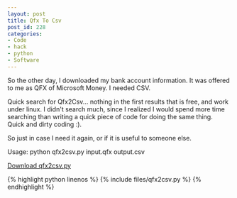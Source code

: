 ```yaml
---
layout: post
title: Qfx To Csv
post_id: 228
categories:
- Code
- hack
- python
- Software
---
```


So the other day, I downloaded my bank account information. It was offered to me as QFX of Microsoft Money. I needed CSV.

Quick search for Qfx2Csv... nothing in the first results that is free, and work under linux. I didn't search much, since I realized I would spend more time searching than writing a quick piece of code for doing the same thing. Quick and dirty coding :).

So just in case I need it again, or if it is useful to someone else.

Usage: python qfx2csv.py input.qfx output.csv

<a href="{{ site.baseurl }}/files/qfx2csv.py">Download qfx2csv.py</a>

{% highlight python linenos %}
{% include files/qfx2csv.py %}
{% endhighlight %}
